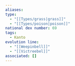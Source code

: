 ```yaml
---
aliases: 
type:
  - "[[Types/grass|grass]]"
  - "[[Types/poison|poison]]"
national dex number: 69
tags:
  - Kanto
evolution line:
  - "[[Weepinbell]]"
  - "[[Victreebel]]"
associated: []
---
```

